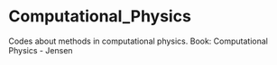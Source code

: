 # Computational_Physics
Codes about methods in computational physics. Book: Computational Physics - Jensen
